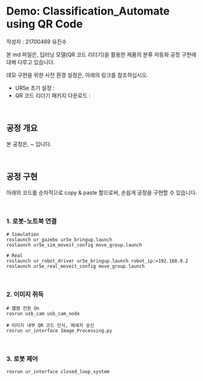 # Demo: Classification_Automate using QR Code

작성자 : 21700469 유진수

본 md 파일은, 딥러닝 모델(QR 코드 리더기)을 활용한 제품의 분류 자동화 공정 구현에 대해 다루고 있습니다.

데모 구현을 위한 사전 환경 설정은, 아래의 링크를 참조하십시오.

- UR5e 초기 설정 : 
- QR 코드 리더기 패키지 다운로드 : 


<br>

## 공정 개요

본 공정은, ~ 입니다.

<br>

## 공정 구현

아래의 코드를 순차적으로 copy & paste 함으로써, 손쉽게 공정을 구현할 수 있습니다.

<br>

### 1. 로봇-노트북 연결
```
# Simulation
roslaunch ur_gazebo ur5e_bringup.launch
roslaunch ur5e_sim_moveit_config move_group.launch

# Real
roslaunch ur_robot_driver ur5e_bringup.launch robot_ip:=192.168.0.2
roslaunch ur5e_real_moveit_config move_group.launch
```

<br>

### 2. 이미지 취득
```
# 웹캠 전원 On
rosrun usb_cam usb_cam_node

# 이미지 내부 QR 코드 인식, 메세지 송신
rosrun ur_interface Image_Processing.py
```

<br>

### 3. 로봇 제어
```
rosrun ur_interface closed_loop_system
```
